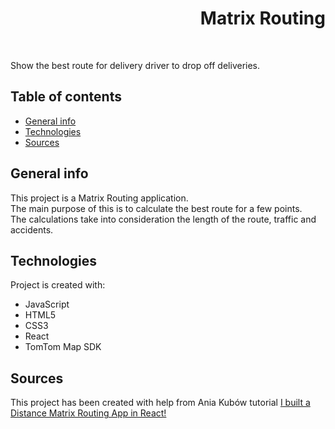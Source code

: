 <h1 align="right">Matrix Routing</h1><br>

Show the best route for delivery driver to drop off deliveries.

## Table of contents
* [General info](#general-info)
* [Technologies](#technologies)
* [Sources](#sources)

## General info
This project is a Matrix Routing application.  
The main purpose of this is to calculate the best route for a few points.  
The calculations take into consideration the length of the route, traffic and accidents.    
	
## Technologies
Project is created with:
* JavaScript
* HTML5
* CSS3
* React
* TomTom Map SDK

## Sources
This project has been created with help from Ania Kubów tutorial <a href="https://www.youtube.com/watch?v=43jfFU4FJZo">I built a Distance Matrix Routing App in React!
